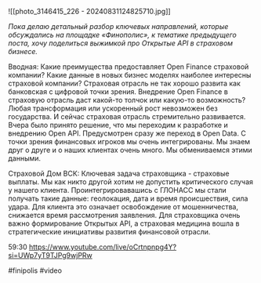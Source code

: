 
![[photo_3146415_226 - 20240831124825710.jpg]]

*Пока делаю детальный разбор ключевых направлений, которые обсуждались на площадке «Финополис», к тематике предыдущего поста, хочу поделиться выжимкой про Открытые API в страховом бизнесе.*

Вводная:
Какие преимущества предоставляет Open Finance страховой компании? Какие данные в новых бизнес моделях наиболее интересны страховой компании?
Страховая отрасль не так хорошо развита как банковская с цифровой точки зрения. Внедрение Open Finance в страховую отрасль даст какой-то толчок или какую-то возможность? 
Любая трансформация или ускоренный рост невозможен без государства. И сейчас страховая отрасль стремительно развивается.
Вчера было принято решение, что мы переходим к разработке и внедрению Open API. Предусмотрен сразу же переход в Open Data.
С точки зрения финансовых игроков мы очень интегрированы. Мы знаем друг о друге и о наших клиентах очень много. Мы обмениваемся этими данными.

Страховой Дом ВСК: 
Ключевая задача страховщика - страховые выплаты. Мы как никто другой хотим не допустить критического случая у нашего клиента. Проинтегрировавашись с ГЛОНАСС мы стали получать такие данные: геолокация, дата и время происшествия, сила удара. Для клиента это означает освобождение от мошенничества, снижается время рассмотрения заявления. 
Для страховщика очень важно формирование Открытых API, а страховая медицина вошла в стратегические инициативы развития финансовой отрасли.

59:30 https://www.youtube.com/live/oCrtnpnpg4Y?si=UWp7yT9TJPg9wjPRw

#finipolis #video 